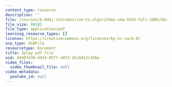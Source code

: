 ```yaml
---
content_type: resource
description: ''
file: /courses/6-046j-introduction-to-algorithms-sma-5503-fall-2005/d4407d384434057fe0733bcb812c336e_Ttezuzs39nk.pdf
file_size: 89181
file_type: application/pdf
learning_resource_types: []
license: https://creativecommons.org/licenses/by-nc-sa/4.0/
ocw_type: OCWFile
resourcetype: Document
title: 3play pdf file
uid: d4407d38-4434-057f-e073-3bcb812c336e
video_files:
  video_thumbnail_file: null
video_metadata:
  youtube_id: null
---
```

